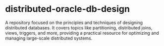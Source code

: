 # distributed-oracle-db-design
A repository focused on the principles and techniques of designing distributed databases. It covers topics like partitioning, distributed joins, views, triggers, and more, providing a practical resource for optimizing and managing large-scale distributed systems.
